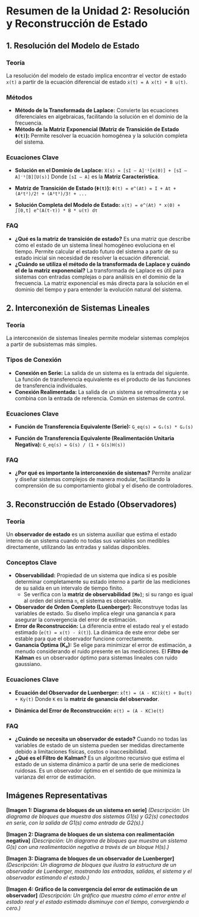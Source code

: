 # Resumen de la Unidad 2: Resolución y Reconstrucción de Estado

## 1. Resolución del Modelo de Estado

### Teoría
La resolución del modelo de estado implica encontrar el vector de estado `x(t)` a partir de la ecuación diferencial de estado `ẋ(t) = A x(t) + B u(t)`.

### Métodos
- **Método de la Transformada de Laplace:** Convierte las ecuaciones diferenciales en algebraicas, facilitando la solución en el dominio de la frecuencia.
- **Método de la Matriz Exponencial (Matriz de Transición de Estado `Φ(t)`):** Permite resolver la ecuación homogénea y la solución completa del sistema.

### Ecuaciones Clave
- **Solución en el Dominio de Laplace:**
  `X(s) = [sI – A]⁻¹[x(0)] + [sI – A]⁻¹[B][U(s)]`
  Donde `[sI – A]` es la **Matriz Característica**.

- **Matriz de Transición de Estado (`Φ(t)`):**
  `Φ(t) = e^(At) = I + At + (A²t²)/2! + (A³t³)/3! + ...`

- **Solución Completa del Modelo de Estado:**
  `x(t) = e^(At) * x(0) + ∫[0,t] e^(A(t-τ)) * B * u(τ) dτ`

### FAQ
- **¿Qué es la matriz de transición de estado?**
  Es una matriz que describe cómo el estado de un sistema lineal homogéneo evoluciona en el tiempo. Permite calcular el estado futuro del sistema a partir de su estado inicial sin necesidad de resolver la ecuación diferencial.
- **¿Cuándo se utiliza el método de la transformada de Laplace y cuándo el de la matriz exponencial?**
  La transformada de Laplace es útil para sistemas con entradas complejas o para análisis en el dominio de la frecuencia. La matriz exponencial es más directa para la solución en el dominio del tiempo y para entender la evolución natural del sistema.

## 2. Interconexión de Sistemas Lineales

### Teoría
La interconexión de sistemas lineales permite modelar sistemas complejos a partir de subsistemas más simples.

### Tipos de Conexión
- **Conexión en Serie:** La salida de un sistema es la entrada del siguiente. La función de transferencia equivalente es el producto de las funciones de transferencia individuales.
- **Conexión Realimentada:** La salida de un sistema se retroalimenta y se combina con la entrada de referencia. Común en sistemas de control.

### Ecuaciones Clave
- **Función de Transferencia Equivalente (Serie):**
  `G_eq(s) = G₁(s) * G₂(s)`

- **Función de Transferencia Equivalente (Realimentación Unitaria Negativa):**
  `G_eq(s) = G(s) / (1 + G(s)H(s))`

### FAQ
- **¿Por qué es importante la interconexión de sistemas?**
  Permite analizar y diseñar sistemas complejos de manera modular, facilitando la comprensión de su comportamiento global y el diseño de controladores.

## 3. Reconstrucción de Estado (Observadores)

### Teoría
Un **observador de estado** es un sistema auxiliar que estima el estado interno de un sistema cuando no todas sus variables son medibles directamente, utilizando las entradas y salidas disponibles.

### Conceptos Clave
- **Observabilidad:** Propiedad de un sistema que indica si es posible determinar completamente su estado interno a partir de las mediciones de su salida en un intervalo de tiempo finito.
  - Se verifica con la **matriz de observabilidad `[Mo]`**; si su rango es igual al orden del sistema `n`, el sistema es observable.
- **Observador de Orden Completo (Luenberger):** Reconstruye todas las variables de estado. Su diseño implica elegir una ganancia `K` para asegurar la convergencia del error de estimación.
- **Error de Reconstrucción:** La diferencia entre el estado real y el estado estimado (`e(t) = x(t) - x̂(t)`). La dinámica de este error debe ser estable para que el observador funcione correctamente.
- **Ganancia Óptima (K₀):** Se elige para minimizar el error de estimación, a menudo considerando el ruido presente en las mediciones. El **Filtro de Kalman** es un observador óptimo para sistemas lineales con ruido gaussiano.

### Ecuaciones Clave
- **Ecuación del Observador de Luenberger:**
  `ẋ̂(t) = (A - KC)x̂(t) + Bu(t) + Ky(t)`
  Donde `K` es la **matriz de ganancia del observador**.

- **Dinámica del Error de Reconstrucción:**
  `ė(t) = (A - KC)e(t)`

### FAQ
- **¿Cuándo se necesita un observador de estado?**
  Cuando no todas las variables de estado de un sistema pueden ser medidas directamente debido a limitaciones físicas, costos o inaccesibilidad.
- **¿Qué es el Filtro de Kalman?**
  Es un algoritmo recursivo que estima el estado de un sistema dinámico a partir de una serie de mediciones ruidosas. Es un observador óptimo en el sentido de que minimiza la varianza del error de estimación.

## Imágenes Representativas

**[Imagen 1: Diagrama de bloques de un sistema en serie]**
*(Descripción: Un diagrama de bloques que muestra dos sistemas G1(s) y G2(s) conectados en serie, con la salida de G1(s) como entrada de G2(s).)*

**[Imagen 2: Diagrama de bloques de un sistema con realimentación negativa]**
*(Descripción: Un diagrama de bloques que muestra un sistema G(s) con una realimentación negativa a través de un bloque H(s).)*

**[Imagen 3: Diagrama de bloques de un observador de Luenberger]**
*(Descripción: Un diagrama de bloques que ilustra la estructura de un observador de Luenberger, mostrando las entradas, salidas, el sistema y el observador estimando el estado.)*

**[Imagen 4: Gráfico de la convergencia del error de estimación de un observador]**
*(Descripción: Un gráfico que muestra cómo el error entre el estado real y el estado estimado disminuye con el tiempo, convergiendo a cero.)*


